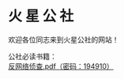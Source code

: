 # 火   星   公   社

欢迎各位同志来到火星公社的网站！

公社必读书籍：<br>
[反网络侦查.pdf（密码：194910）](https://p2pissotpopular.github.io/Mars_Commune/%E5%8F%8D%E7%BD%91%E7%BB%9C%E4%BE%A6%E6%9F%A5%EF%BC%88%E5%AF%86-%E7%A0%81194910%EF%BC%89.pdf)
